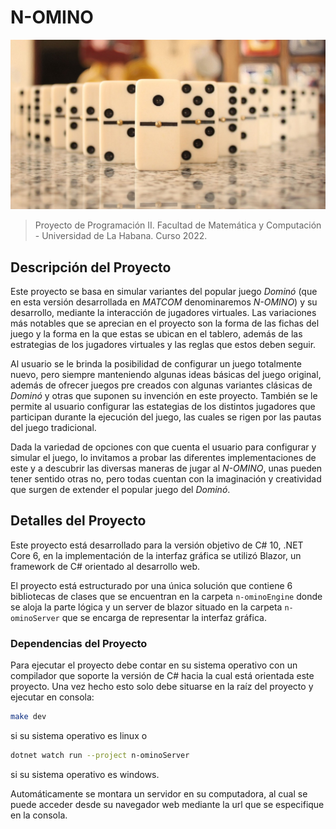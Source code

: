 # N-OMINO

![](n-ominoServer/wwwroot/Domino.jpg)

> Proyecto de Programación II.
> Facultad de Matemática y Computación - Universidad de La Habana.
> Curso 2022.

## Descripción del Proyecto

Este proyecto se basa en simular variantes del popular juego _Dominó_ (que en esta versión desarrollada en _MATCOM_ denominaremos _N-OMINO_) y su desarrollo, mediante la interacción de jugadores virtuales. Las variaciones más notables que se aprecian en el proyecto son la forma de las fichas del juego y la forma en la que estas se ubican en el tablero, además de las estrategias de los jugadores virtuales y las reglas que estos deben seguir.

Al usuario se le brinda la posibilidad de configurar un juego totalmente nuevo, pero siempre manteniendo algunas ideas básicas del juego original, además de ofrecer juegos pre creados con algunas variantes clásicas de _Dominó_ y otras que suponen su invención en este proyecto. También se le permite al usuario configurar las estategias de los distintos jugadores que participan durante la ejecución del juego, las cuales se rigen por las pautas del juego tradicional.

Dada la variedad de opciones con que cuenta el usuario para configurar y simular el juego, lo invitamos a probar las diferentes implementaciones de este y a descubrir las diversas maneras de jugar al _N-OMINO_, unas pueden tener sentido otras no, pero todas cuentan con la imaginación y creatividad que surgen de extender el popular juego del _Dominó_.

## Detalles del Proyecto

Este proyecto está desarrollado para la versión objetivo de C# 10, .NET Core 6, en la implementación de la
interfaz gráfica se utilizó Blazor, un framework de C# orientado al desarrollo web.

El proyecto está estructurado por una única solución que contiene 6 bibliotecas de clases que se encuentran en la carpeta `n-ominoEngine` donde se aloja la parte lógica y un server de blazor situado en la carpeta `n-ominoServer` que se encarga de representar la interfaz gráfica.

### Dependencias del Proyecto

Para ejecutar el proyecto debe contar en su sistema operativo con un compilador que soporte la versión de C# hacia la cual está orientada este proyecto. Una vez hecho esto solo debe situarse en la raíz del proyecto y ejecutar en consola:

```bash
make dev
```
si su sistema operativo es linux o
```bash
dotnet watch run --project n-ominoServer
```
si su sistema operativo es windows.

Automáticamente se montara un servidor en su computadora, al cual se puede acceder desde su navegador web mediante la url que se especifique en la consola.
